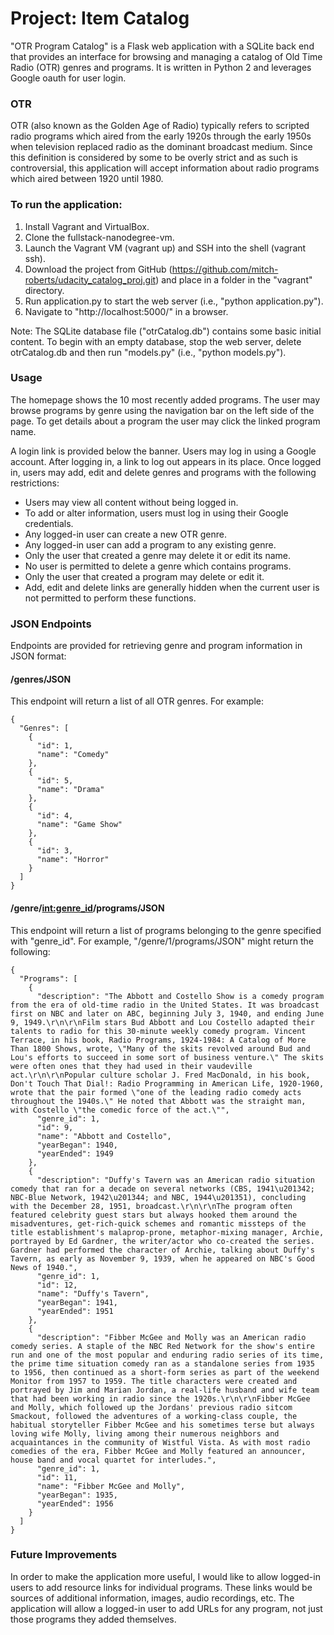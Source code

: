 # Project: Item Catalog

"OTR Program Catalog" is a Flask web application with a SQLite back end that provides an interface for browsing and managing a catalog of Old Time Radio (OTR) genres and programs. It is written in Python 2 and leverages Google oauth for user login.

### OTR
OTR (also known as the Golden Age of Radio) typically refers to scripted radio programs which aired from the early 1920s through the early 1950s when television replaced radio as the dominant broadcast medium. Since this definition is considered by some to be overly strict and as such is controversial, this application will accept information about radio programs which aired between 1920 until 1980. 

### To run the application:
1. Install Vagrant and VirtualBox.
2. Clone the fullstack-nanodegree-vm.
3. Launch the Vagrant VM (vagrant up) and SSH into the shell (vagrant ssh).
4. Download the project from GitHub (https://github.com/mitch-roberts/udacity_catalog_proj.git) and place in a folder in the "vagrant" directory.
5. Run application.py to start the web server (i.e., "python application.py").
6. Navigate to "http://localhost:5000/" in a browser.

Note: The SQLite database file ("otrCatalog.db") contains some basic initial content. To begin with an empty database, stop the web server, delete otrCatalog.db and then run "models.py" (i.e., "python models.py").

### Usage
The homepage shows the 10 most recently added programs. The user may browse programs by genre using the navigation bar on the left side of the page. To get details about a program the user may click the linked program name.

A login link is provided below the banner. Users may log in using a Google account. After logging in, a link to log out appears in its place. Once logged in, users may add, edit and delete genres and programs with the following restrictions:
- Users may view all content without being logged in.
- To add or alter information, users must log in using their Google credentials.
- Any logged-in user can create a new OTR genre. 
- Any logged-in user can add a program to any existing genre.
- Only the user that created a genre may delete it or edit its name.
- No user is permitted to delete a genre which contains programs.
- Only the user that created a program may delete or edit it.
- Add, edit and delete links are generally hidden when the current user is not permitted to perform these functions.


### JSON Endpoints

Endpoints are provided for retrieving genre and program information in JSON format:
#### /genres/JSON
This endpoint will return a list of all OTR genres. For example:
```
{
  "Genres": [
    {
      "id": 1, 
      "name": "Comedy"
    }, 
    {
      "id": 5, 
      "name": "Drama"
    }, 
    {
      "id": 4, 
      "name": "Game Show"
    }, 
    {
      "id": 3, 
      "name": "Horror"
    }
  ]
}
```

#### /genre/<int:genre_id>/programs/JSON
This endpoint will return a list of programs belonging to the genre specified with "genre_id". For example, "/genre/1/programs/JSON" might return the following:
```
{
  "Programs": [
    {
      "description": "The Abbott and Costello Show is a comedy program from the era of old-time radio in the United States. It was broadcast first on NBC and later on ABC, beginning July 3, 1940, and ending June 9, 1949.\r\n\r\nFilm stars Bud Abbott and Lou Costello adapted their talents to radio for this 30-minute weekly comedy program. Vincent Terrace, in his book, Radio Programs, 1924-1984: A Catalog of More Than 1800 Shows, wrote, \"Many of the skits revolved around Bud and Lou's efforts to succeed in some sort of business venture.\" The skits were often ones that they had used in their vaudeville act.\r\n\r\nPopular culture scholar J. Fred MacDonald, in his book, Don't Touch That Dial!: Radio Programming in American Life, 1920-1960, wrote that the pair formed \"one of the leading radio comedy acts throughout the 1940s.\" He noted that Abbott was the straight man, with Costello \"the comedic force of the act.\"", 
      "genre_id": 1, 
      "id": 9, 
      "name": "Abbott and Costello", 
      "yearBegan": 1940, 
      "yearEnded": 1949
    }, 
    {
      "description": "Duffy's Tavern was an American radio situation comedy that ran for a decade on several networks (CBS, 1941\u201342; NBC-Blue Network, 1942\u201344; and NBC, 1944\u201351), concluding with the December 28, 1951, broadcast.\r\n\r\nThe program often featured celebrity guest stars but always hooked them around the misadventures, get-rich-quick schemes and romantic missteps of the title establishment's malaprop-prone, metaphor-mixing manager, Archie, portrayed by Ed Gardner, the writer/actor who co-created the series. Gardner had performed the character of Archie, talking about Duffy's Tavern, as early as November 9, 1939, when he appeared on NBC's Good News of 1940.", 
      "genre_id": 1, 
      "id": 12, 
      "name": "Duffy's Tavern", 
      "yearBegan": 1941, 
      "yearEnded": 1951
    }, 
    {
      "description": "Fibber McGee and Molly was an American radio comedy series. A staple of the NBC Red Network for the show's entire run and one of the most popular and enduring radio series of its time, the prime time situation comedy ran as a standalone series from 1935 to 1956, then continued as a short-form series as part of the weekend Monitor from 1957 to 1959. The title characters were created and portrayed by Jim and Marian Jordan, a real-life husband and wife team that had been working in radio since the 1920s.\r\n\r\nFibber McGee and Molly, which followed up the Jordans' previous radio sitcom Smackout, followed the adventures of a working-class couple, the habitual storyteller Fibber McGee and his sometimes terse but always loving wife Molly, living among their numerous neighbors and acquaintances in the community of Wistful Vista. As with most radio comedies of the era, Fibber McGee and Molly featured an announcer, house band and vocal quartet for interludes.", 
      "genre_id": 1, 
      "id": 11, 
      "name": "Fibber McGee and Molly", 
      "yearBegan": 1935, 
      "yearEnded": 1956
    }
  ]
}
```

### Future Improvements
In order to make the application more useful, I would like to allow logged-in users to add resource links for individual programs. These links would be sources of additional information, images, audio recordings, etc. The application will allow a logged-in user to add URLs for any program, not just those programs they added themselves.
